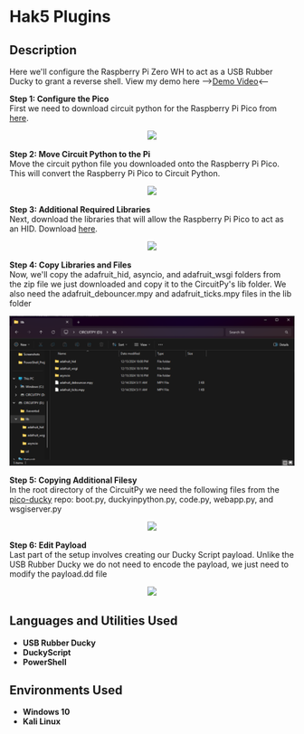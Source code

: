 <h1>Hak5 Plugins</h1>

<h2>Description</h2>
Here we'll configure the Raspberry Pi Zero WH to act as a USB Rubber Ducky to grant a reverse shell. View my demo here --><a href="">Demo Video</a><--<br />

<b>Step 1: Configure the Pico</b><br/>
First we need to download circuit python for the Raspberry Pi Pico from <a href="https://circuitpython.org/board/raspberry_pi_pico">here</a>. 
<p align="center">
  <img src="./imgs/circuit_py.png"/>
</p>
<b>Step 2: Move Circuit Python to the Pi</b><br/>
Move the circuit python file you downloaded onto the Raspberry Pi Pico. This will convert the Raspberry Pi Pico to Circuit Python.
<p align="center">
  <img src="./imgs/circuit_pico.png"/>
</p>
<b>Step 3: Additional Required Libraries</b><br/>
Next, download the libraries that will allow the Raspberry Pi Pico to act as an HID. Download <a href="https://github.com/adafruit/Adafruit_CircuitPython_Bundle/releases/tag/20241214">here</a>. 
<p align="center">
  <img src="./imgs/libraries.png"/>
</p>
<b>Step 4: Copy Libraries and Files</b><br/>
Now, we'll copy the adafruit_hid, asyncio, and adafruit_wsgi folders from the zip file we just downloaded and copy it to the CircuitPy's lib folder. We also need the adafruit_debouncer.mpy and adafruit_ticks.mpy files in the lib folder
<p align="center">
  <img src="./imgs/additional_libraries.png"/>
</p>
<b>Step 5: Copying Additional Filesy</b><br/>
In the root directory of the CircuitPy we need the following files from the <a href="https://github.com/dbisu/pico-ducky/tree/main">pico-ducky</a> repo: boot.py, duckyinpython.py, code.py, webapp.py, and wsgiserver.py 
<p align="center">
  <img src="./imgs/additional_files.png"/>
</p>
<b>Step 6: Edit Payload</b><br/>
Last part of the setup involves creating our Ducky Script payload. Unlike the USB Rubber Ducky we do not need to encode the payload, we just need to modify the payload.dd file
<p align="center">
  <img src="./imgs/payload.png"/>
</p>
<h2>Languages and Utilities Used</h2>
 
- <b>USB Rubber Ducky</b>
- <b>DuckyScript</b>
- <b>PowerShell</b>

<h2>Environments Used </h2>

- <b>Windows 10</b>
- <b>Kali Linux</b>


<!--
 ```diff
- text in red
+ text in green
! text in orange
# text in gray
@@ text in purple (and bold)@@
```
--!>
